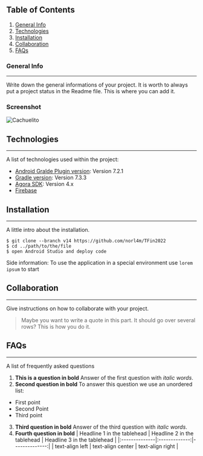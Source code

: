 ## Table of Contents
1. [General Info](#general-info)
2. [Technologies](#technologies)
3. [Installation](#installation)
4. [Collaboration](#collaboration)
5. [FAQs](#faqs)
### General Info
***
Write down the general informations of your project. It is worth to always put a project status in the Readme file. This is where you can add it.
### Screenshot
![Cachuelito](https://firebasestorage.googleapis.com/v0/b/tfinal2022-afc91.appspot.com/o/icono%2Fskills%20-%20copia.png?alt=media&token=989079ad-4b93-4e0d-9a57-aa9e12021887)
## Technologies
***
A list of technologies used within the project:
* [Android Gralde Plugin version](https://gradle.org): Version 7.2.1
* [Gradle version](https://gradle.org/install/): Version 7.3.3
* [Agora SDK](https://docs.agora.io/en/video-calling/get-started/get-started-sdk?platform=android): Version 4.x
* [Firebase](https://firebase.google.com/?hl=es)
## Installation
***
A little intro about the installation.
```
$ git clone --branch v14 https://github.com/norl4m/TFin2022
$ cd ../path/to/the/file
$ open Android Studio and deploy code
```
Side information: To use the application in a special environment use ```lorem ipsum``` to start
## Collaboration
***
Give instructions on how to collaborate with your project.
> Maybe you want to write a quote in this part.
> It should go over several rows?
> This is how you do it.
## FAQs
***
A list of frequently asked questions
1. **This is a question in bold**
   Answer of the first question with _italic words_.
2. __Second question in bold__
   To answer this question we use an unordered list:
* First point
* Second Point
* Third point
3. **Third question in bold**
   Answer of the third question with *italic words*.
4. **Fourth question in bold**
   | Headline 1 in the tablehead | Headline 2 in the tablehead | Headline 3 in the tablehead |
   |:--------------|:-------------:|--------------:|
   | text-align left | text-align center | text-align right |
